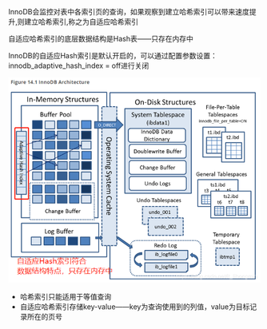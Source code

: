 InnoDB会监控对表中各索引页的查询，如果观察到建立哈希索引可以带来速度提升,则建立哈希索引,称之为自适应哈希索引

自适应哈希索引的底层数据结构是Hash表——只存在内存中

 InnoDB的自适应Hash索引是默认开启的，可以通过配置参数设置：innodb_adaptive_hash_index = off进行关闭

![自适应哈希索引](picture/自适应哈希索引.png)

* 哈希索引只能适用于等值查询
* 自适应哈希索引存储key-value——key为查询使用到的列值，value为目标记录所在的页号